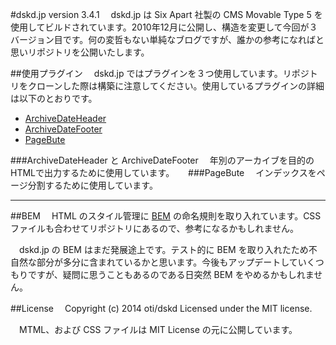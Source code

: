 #dskd.jp version 3.4.1
　dskd.jp は Six Apart 社製の CMS Movable Type 5 を使用してビルドされています。2010年12月に公開し、構造を変更して今回が３バージョン目です。何の変哲もない単純なブログですが、誰かの参考になればと思いリポジトリを公開いたします。

##使用プラグイン
　dskd.jp ではプラグインを３つ使用しています。リポジトリをクローンした際は構築に注意してください。使用しているプラグインの詳細は以下のとおりです。

+ [ArchiveDateHeader](http://kalsey.com/2002/08/archive_date_header_plugin/)
+ [ArchiveDateFooter](http://www.koikikukan.com/archives/2006/06/19-010000.php)
+ [PageBute](http://www.mtcms.jp/movabletype-blog/plugins/pagebute/201310232069.html)

###ArchiveDateHeader と ArchiveDateFooter
　年別のアーカイブを目的のHTMLで出力するために使用しています。
　
###PageBute
　インデックスをページ分割するために使用しています。

---
##BEM
　HTML のスタイル管理に [BEM](http://bem.info/) の命名規則を取り入れています。CSS ファイルも合わせてリポジトリにあるので、参考になるかもしれません。

　dskd.jp の BEM はまだ発展途上です。テスト的に BEM を取り入れたため不自然な部分が多分に含まれているかと思います。今後もアップデートしていくつもりですが、疑問に思うこともあるのである日突然 BEM をやめるかもしれません。

##License
　Copyright (c) 2014 oti/dskd Licensed under the MIT license.

　MTML、および CSS ファイルは MIT License の元に公開しています。
